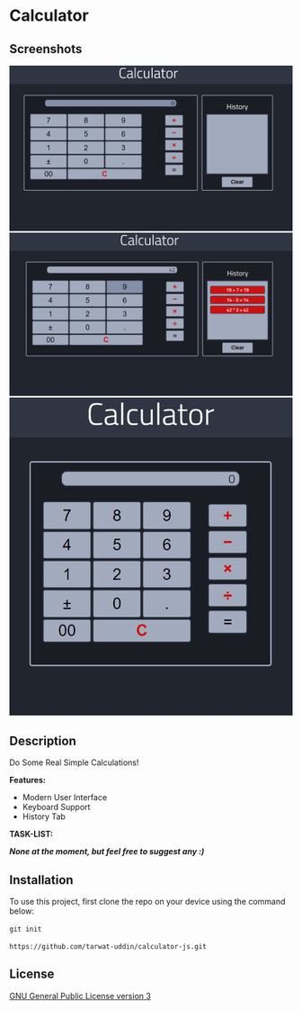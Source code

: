 # Calculator

## Screenshots

![screenshots-0](/screenshots/screenshots-0.png)
![screenshots-1](/screenshots/screenshots-1.png)
![screenshots-2](/screenshots/screenshots-2.png)

## Description

Do Some Real Simple Calculations!

**Features:**

- Modern User Interface
- Keyboard Support
- History Tab

**TASK-LIST:**

**_None at the moment, but feel free to suggest any :)_**

## Installation

To use this project, first clone the repo on your device using the command below:

`git init`

`https://github.com/tarwat-uddin/calculator-js.git`

## License

[GNU General Public License version 3](https://opensource.org/licenses/GPL-3.0)
